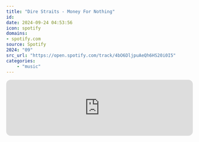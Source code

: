 ```yaml
---
title: "Dire Straits - Money For Nothing"
id: 
date: 2024-09-24 04:53:56
icon: spotify
domains:
- spotify.com
source: Spotify
2024: "09"
src_url: "https://open.spotify.com/track/4bO6DljpuAeQh6HS20i0I5"
categories:
    - "music"
---
```

<iframe style="border-radius: 12px" width="100%" height="152" title="Spotify Embed: Money For Nothing" frameborder="0" allowfullscreen allow="autoplay; clipboard-write; encrypted-media; fullscreen; picture-in-picture" loading="lazy" src="https://open.spotify.com/embed/track/4bO6DljpuAeQh6HS20i0I5?utm_source=oembed"></iframe>
